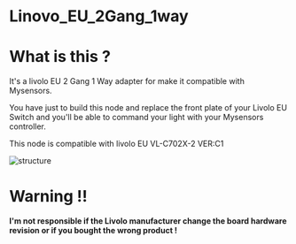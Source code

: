 # Linovo_EU_2Gang_1way
##

# What is this ?

It's a livolo EU 2 Gang 1 Way adapter for make it compatible with Mysensors.

You have just to build this node and replace the front plate of your Livolo EU Switch and you'll be able to command your light with your Mysensors controller.

This node is compatible with livolo EU VL-C702X-2 VER:C1

![structure](https://cloud.githubusercontent.com/assets/11009185/24589920/2fdb6466-17e3-11e7-9066-1d2a50708677.jpg)



# Warning !!

**I'm not responsible if the Livolo manufacturer change the board hardware revision or if you bought the wrong product !**

